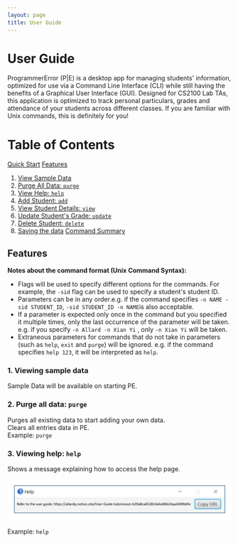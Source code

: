 ```yaml
---
layout: page
title: User Guide
---
```


# User Guide

ProgrammerError (P|E) is a desktop app for managing students' information, optimized for use via a Command Line Interface (CLI) while still having the benefits of a Graphical User Interface (GUI). Designed for CS2100 Lab TAs, this application is optimized to track personal particulars, grades and attendance of your students across different classes. If you are familiar with Unix commands, this is definitely for you!

# Table of Contents

[Quick Start](#quick-start)
[Features](#features)
  1.  [View Sample Data](#view-sample-data)
  2.  [Purge All Data: `purge`](#purge-all-data)
  3.  [View Help: `help`](#view-help)
  4.  [Add Student: `add`](#add-student)
  5.  [View Student Details: `view`](#view-student)
  6.  [Update Student's Grade: `update`](#update-student)
  7.  [Delete Student: `delete`](#delete-student)
  8.  [Saving the data](#save-the-data)
[Command Summary](#command-summary)

## Features

**Notes about the command format (Unix Command Syntax):**

- Flags will be used to specify different options for the commands. For example, the `-sid` flag can be used to specify a student's student ID.
- Parameters can be in any order.e.g. if the command specifies `-n NAME -sid STUDENT_ID`,
  `-sid STUDENT_ID -n NAME`is also acceptable.
- If a parameter is expected only once in the command but you specified it multiple times, only the last occurrence of the parameter will be taken. e.g. if you specify `-n Allard -n Xian Yi` , only `-n Xian Yi` will be taken.
- Extraneous parameters for commands that do not take in parameters (such as `help`, `exit` and `purge`) will be ignored. e.g. if the command specifies `help 123`, it will be interpreted as `help`.

### 1. Viewing sample data

Sample Data will be available on starting PE.

### 2. Purge all data: `purge`

Purges all existing data to start adding your own data. \
Clears all entries data in PE. \
Example: `purge`

### 3. Viewing help: `help`

Shows a message explaining how to access the help page.

![help message](images/helpMessage.png)

Example: `help`

